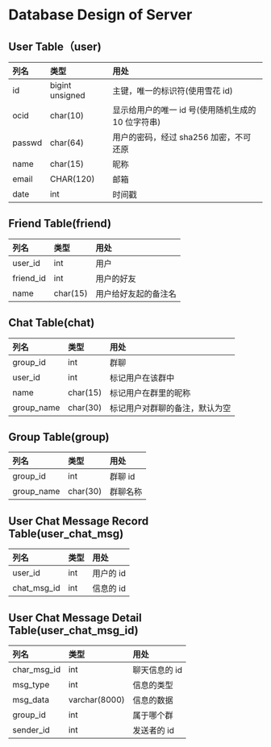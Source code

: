 # Database Design of Server

## User Table（user)

| 列名   | 类型            | 用处                                               |
| :----- | :-------------- | :------------------------------------------------- |
| id     | bigint unsigned | 主键，唯一的标识符(使用雪花 id)                    |
| ocid   | char(10)        | 显示给用户的唯一 id 号(使用随机生成的 10 位字符串) |
| passwd | char(64)        | 用户的密码，经过 sha256 加密，不可还原             |
| name   | char(15)        | 昵称                                               |
| email  | CHAR(120)       | 邮箱                                               |
| date   | int             | 时间戳                                             |

## Friend Table(friend)

| 列名      | 类型     | 用处                 |
| :-------- | :------- | :------------------- |
| user_id   | int      | 用户                 |
| friend_id | int      | 用户的好友           |
| name      | char(15) | 用户给好友起的备注名 |

## Chat Table(chat)

| 列名       | 类型     | 用处                           |
| :--------- | :------- | :----------------------------- |
| group_id   | int      | 群聊                           |
| user_id    | int      | 标记用户在该群中               |
| name       | char(15) | 标记用户在群里的昵称           |
| group_name | char(30) | 标记用户对群聊的备注，默认为空 |

## Group Table(group)

| 列名       | 类型     | 用处     |
| :--------- | :------- | :------- |
| group_id   | int      | 群聊 id  |
| group_name | char(30) | 群聊名称 |

## User Chat Message Record Table(user_chat_msg)

| 列名        | 类型 | 用处      |
| :---------- | :--- | :-------- |
| user_id     | int  | 用户的 id |
| chat_msg_id | int  | 信息的 id |

## User Chat Message Detail Table(user_chat_msg_id)

| 列名        | 类型          | 用处          |
| :---------- | :------------ | :------------ |
| char_msg_id | int           | 聊天信息的 id |
| msg_type    | int           | 信息的类型    |
| msg_data    | varchar(8000) | 信息的数据    |
| group_id    | int           | 属于哪个群    |
| sender_id   | int           | 发送者的 id   |
